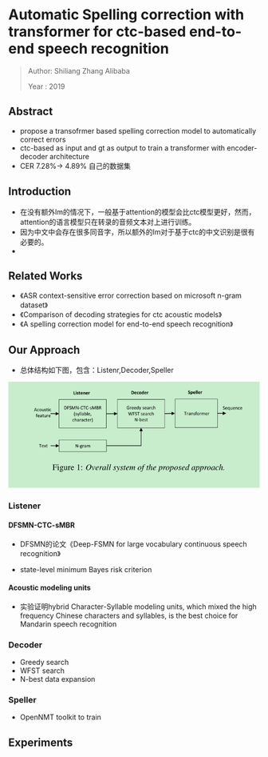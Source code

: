 # Automatic Spelling correction with transformer for ctc-based end-to-end speech recognition

> Author: Shiliang Zhang   Alibaba
>
> Year : 2019

## Abstract

* propose a transofrmer based spelling correction model to automatically correct errors
* ctc-based as input and gt as output to train a transformer with encoder-decoder architecture 
* CER 7.28%-> 4.89% 自己的数据集

## Introduction

* 在没有额外lm的情况下，一般基于attention的模型会比ctc模型更好，然而，attention的语言模型只在转录的音频文本对上进行训练。
* 因为中文中会存在很多同音字，所以额外的lm对于基于ctc的中文识别是很有必要的。
* 

## Related Works

* 《ASR context-sensitive error correction based on microsoft n-gram dataset》
* 《Comparison of decoding strategies for ctc acoustic models》
* 《A spelling correction model for end-to-end speech recognition》

## Our Approach



* 总体结构如下图，包含：Listenr,Decoder,Speller

![image-20210623193953984](..\images\image-20210623193953984.png)



### Listener

#### DFSMN-CTC-sMBR

* DFSMN的论文《Deep-FSMN for large vocabulary continuous speech recognition》

* state-level minimum Bayes risk criterion

#### Acoustic modeling units

* 实验证明hybrid Character-Syllable modeling units, which mixed the high frequency Chinese characters and syllables, is the best choice for Mandarin speech recognition

### Decoder

* Greedy search
* WFST search
* N-best data expansion

###  Speller

* OpenNMT toolkit to train

## Experiments

